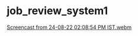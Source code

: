 # job_review_system1
[Screencast from 24-08-22 02:08:54 PM IST.webm](https://user-images.githubusercontent.com/109167947/186376967-9a2423d0-557c-4da1-9480-4d22ae959f0d.webm)
